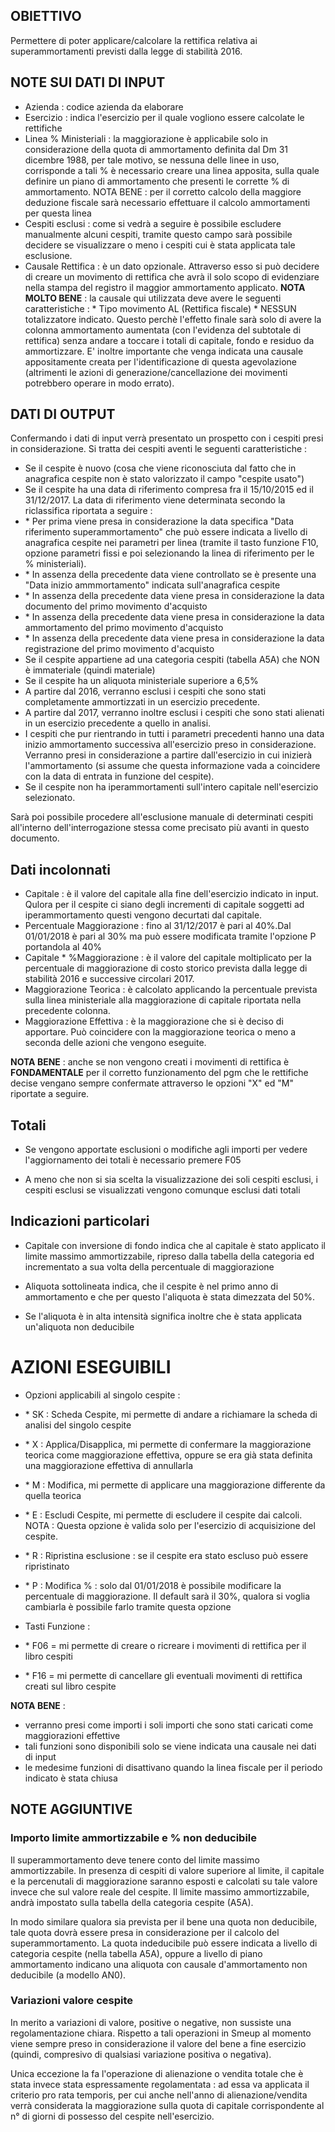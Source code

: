 
## OBIETTIVO
Permettere di poter applicare/calcolare la rettifica relativa ai superammortamenti previsti dalla legge di stabilità 2016.

## NOTE SUI DATI DI INPUT
-  Azienda :  codice azienda da elaborare
-  Esercizio :  indica l'esercizio per il quale vogliono essere calcolate le rettifiche
-  Linea % Ministeriali :  la maggiorazione è applicabile solo in considerazione della quota di ammortamento definita dal Dm 31 dicembre 1988, per tale motivo, se nessuna delle linee in uso, corrisponde a tali % è necessario creare una linea apposita, sulla quale definire un piano di ammortamento che presenti le corrette % di ammortamento. NOTA BENE :  per il corretto calcolo della maggiore deduzione fiscale sarà necessario effettuare il calcolo ammortamenti per questa linea
-  Cespiti esclusi :  come si vedrà a seguire è possibile escludere manualmente alcuni cespiti, tramite questo campo sarà possibile decidere se visualizzare o meno i cespiti cui è stata applicata tale esclusione.
-  Causale Rettifica :  è un dato opzionale. Attraverso esso si può decidere di creare un movimento di rettifica che avrà il solo scopo di evidenziare nella stampa del registro il maggior ammortamento applicato.
**NOTA MOLTO BENE** :  la causale qui utilizzata deve avere le seguenti caratteristiche : 
 \* Tipo movimento AL (Rettifica fiscale)
 \* NESSUN totalizzatore indicato.
Questo perchè l'effetto finale sarà solo di avere la colonna ammortamento aumentata (con l'evidenza del subtotale di rettifica) senza andare a toccare i totali di capitale, fondo e residuo da ammortizzare. E' inoltre importante che venga indicata una causale appositamente creata per l'identificazione di questa agevolazione (altrimenti le azioni di generazione/cancellazione dei movimenti potrebbero operare in modo errato).

## DATI DI OUTPUT
Confermando i dati di input verrà presentato un prospetto con i cespiti presi in considerazione.
Si tratta dei cespiti aventi le seguenti caratteristiche : 
-  Se il cespite è nuovo (cosa che viene riconosciuta dal fatto che in anagrafica cespite non è stato valorizzato il campo "cespite usato")
-  Se il cespite ha una data di riferimento compresa fra il 15/10/2015 ed il 31/12/2017. La data di riferimento viene determinata secondo la riclassifica riportata a seguire : 
- \* Per prima viene presa in considerazione la data specifica "Data riferimento superammortamento" che può essere indicata a livello di anagrafica cespite nei parametri per linea (tramite il tasto funzione F10, opzione parametri fissi e poi selezionando la linea di riferimento per le % ministeriali).
- \* In assenza della precedente data viene controllato se è presente una "Data inizio ammmortamento" indicata sull'anagrafica cespite
- \* In assenza della precedente data viene presa in considerazione la data documento del primo movimento d'acquisto
- \* In assenza della precedente data viene presa in considerazione la data ammortamento del primo movimento d'acquisto
- \* In assenza della precedente data viene presa in considerazione la data registrazione del primo movimento d'acquisto
-  Se il cespite appartiene ad una categoria cespiti (tabella A5A) che NON è immateriale (quindi materiale)
-  Se il cespite ha un aliquota ministeriale superiore a 6,5%
-  A partire dal 2016, verranno esclusi i cespiti che sono stati completamente ammortizzati in un esercizio precedente.
-  A partire dal 2017, verranno inoltre esclusi i cespiti che sono stati alienati in un esercizio precedente a quello in analisi.
-  I cespiti che pur rientrando in tutti i parametri precedenti hanno una data inizio ammortamento successiva all'esercizio preso in considerazione. Verranno presi in considerazione a partire dall'esercizio in cui inizierà l'ammortamento (si assume che questa informazione vada a coincidere con la data di entrata in funzione del cespite).
-  Se il cespite non ha iperammortamenti sull'intero capitale nell'esercizio selezionato.

Sarà poi possibile procedere all'esclusione manuale di determinati cespiti all'interno dell'interrogazione stessa come precisato più avanti in questo documento.

## Dati incolonnati
-  Capitale :  è il valore del capitale alla fine dell'esercizio indicato in input. Qulora per il cespite ci siano degli incrementi di capitale soggetti ad iperammortamento questi vengono decurtati dal capitale.
-  Percentuale Maggiorazione :  fino al 31/12/2017 è pari al 40%.Dal 01/01/2018 è pari al 30% ma può essere modificata tramite l'opzione P portandola al 40%
-  Capitale \* %Maggiorazione :  è il valore del capitale moltiplicato per la percentuale di maggiorazione di costo storico prevista dalla legge di stabilità 2016 e successive circolari 2017.
-  Maggiorazione Teorica :  è calcolato applicando la percentuale prevista sulla linea ministeriale alla maggiorazione di capitale riportata nella precedente colonna.
-  Maggiorazione Effettiva :  è la maggiorazione che si è deciso di apportare. Può coincidere con la maggiorazione teorica o meno a seconda delle azioni che vengono eseguite.

**NOTA BENE** :  anche se non vengono creati i movimenti di rettifica è **FONDAMENTALE** per il corretto funzionamento del pgm che le rettifiche decise vengano sempre confermate attraverso le opzioni "X" ed "M" riportate a seguire.

## Totali
-  Se vengono apportate esclusioni o modifiche agli importi per vedere l'aggiornamento dei totali è necessario premere F05

-  A meno che non si sia scelta la visualizzazione dei soli cespiti esclusi, i cespiti esclusi se visualizzati vengono comunque esclusi dati totali

## Indicazioni particolari
-  Capitale con inversione di fondo indica che al capitale è stato applicato il limite massimo ammortizzabile, ripreso dalla tabella della categoria ed incrementato a sua volta della percentuale di maggiorazione

-  Aliquota sottolineata indica, che il cespite è nel primo anno di ammortamento e che per questo l'aliquota è stata dimezzata del 50%.

-  Se l'aliquota è in alta intensità significa inoltre che è stata applicata un'aliquota non deducibile

# AZIONI ESEGUIBILI
-  Opzioni applicabili al singolo cespite : 
- \* SK :  Scheda Cespite, mi permette di andare a richiamare la scheda di analisi del singolo cespite
- \* X  :  Applica/Disapplica, mi permette di confermare la maggiorazione teorica come maggiorazione effettiva, oppure se era già stata definita una maggiorazione effettiva di annullarla
- \* M  :  Modifica, mi permette di applicare una maggiorazione differente da quella teorica
- \* E  :  Escludi Cespite, mi permette di escludere il cespite dai calcoli. NOTA :  Questa opzione è valida solo per l'esercizio di acquisizione del cespite.
- \* R  :  Ripristina esclusione :  se il cespite era stato escluso può essere ripristinato
- \* P  :  Modifica % :  solo dal 01/01/2018 è possibile modificare la percentuale di maggiorazione. Il default sarà il 30%, qualora si voglia cambiarla è possibile farlo tramite questa opzione

-  Tasti Funzione : 
- \* F06 = mi permette di creare o ricreare i movimenti di rettifica per il libro cespiti
- \* F16 = mi permette di cancellare gli eventuali movimenti di rettifica creati sul libro cespite

**NOTA BENE** : 
-  verranno presi come importi i soli importi che sono stati caricati come maggiorazioni effettive
-  tali funzioni sono disponibili solo se viene indicata una causale nei dati di input
-  le medesime funzioni di disattivano quando la linea fiscale per il periodo indicato è stata chiusa

## NOTE AGGIUNTIVE
### Importo limite ammortizzabile e % non deducibile
Il superammortamento deve tenere conto del limite massimo ammortizzabile. In presenza di cespiti di valore superiore al limite, il capitale e la percenutali di maggiorazione saranno esposti e calcolati su tale valore invece che sul valore reale del cespite. Il limite massimo ammortizzabile, andrà impostato sulla tabella della categoria cespite (A5A).

In modo similare qualora sia prevista per il bene una quota non deducibile, tale quota dovrà essere presa in considerazione per il calcolo del superammortamento. La quota indeducibile può essere indicata a livello di categoria cespite (nella tabella A5A), oppure a livello di piano ammortamento indicano una aliquota con causale d'ammortamento non deducibile (a modello AN0).

### Variazioni valore cespite
In merito a variazioni di valore, positive o negative, non sussiste una regolamentazione chiara.
Rispetto a tali operazioni in Smeup al momento viene sempre preso in considerazione il valore del bene a fine esercizio (quindi, compresivo di qualsiasi variazione positiva o negativa).

Unica eccezione la fa l'operazione di alienazione o vendita totale che è stata invece stata espressamente regolamentata :  ad essa va applicata il criterio pro rata temporis, per cui anche nell'anno di alienazione/vendita verrà considerata la maggiorazione sulla quota di capitale corrispondente al n° di giorni di possesso del cespite nell'esercizio.

